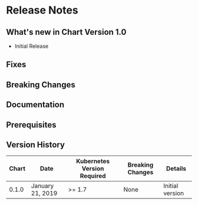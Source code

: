 # Release Notes

## What's new in Chart Version 1.0

- Initial Release

## Fixes

## Breaking Changes

## Documentation

## Prerequisites

## Version History

| Chart | Date | Kubernetes Version Required | Breaking Changes | Details |
| ----- | ---- | --------------------------- | ---------------- | ------- |
| 0.1.0 | January 21, 2019 | >= 1.7 | None | Initial version |

